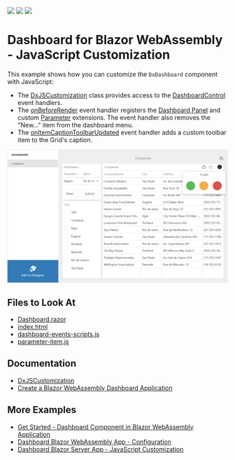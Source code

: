 <!-- default badges list -->
![](https://img.shields.io/endpoint?url=https://codecentral.devexpress.com/api/v1/VersionRange/357645952/22.2.2%2B)
[![](https://img.shields.io/badge/Open_in_DevExpress_Support_Center-FF7200?style=flat-square&logo=DevExpress&logoColor=white)](https://supportcenter.devexpress.com/ticket/details/T990002)
[![](https://img.shields.io/badge/📖_How_to_use_DevExpress_Examples-e9f6fc?style=flat-square)](https://docs.devexpress.com/GeneralInformation/403183)
<!-- default badges end -->

# Dashboard for Blazor WebAssembly - JavaScript Customization

This example shows how you can customize the `DxDashboard` component with JavaScript:

- The [DxJSCustomization](https://docs.devexpress.com/Dashboard/DevExpress.DashboardBlazor.DxJSCustomization?v=21.1) class provides access to the [DashboardControl](https://docs.devexpress.com/Dashboard/js-DevExpress.Dashboard.DashboardControl) event handlers.
- The [onBeforeRender](https://docs.devexpress.com/Dashboard/js-DevExpress.Dashboard.DashboardControlOptions#js_devexpress_dashboard_dashboardcontroloptions_onbeforerender) event handler registers the [Dashboard Panel](https://docs.devexpress.com/Dashboard/119771/web-dashboard/ui-elements-and-customization/ui-elements/dashboard-panel?p=netframework) and custom [Parameter](https://github.com/DevExpress/dashboard-extensions/blob/master/docs/parameter-item.md) extensions. The event handler also removes the "New..." item from the dashboard menu.
- The [onItemCaptionToolbarUpdated](https://docs.devexpress.com/Dashboard/js-DevExpress.Dashboard.ViewerApiExtensionOptions#js_devexpress_dashboard_viewerapiextensionoptions_onitemcaptiontoolbarupdated) event handler adds a custom toolbar item to the Grid's caption.

![](web-dashboard-blazor-js-customization.png)

## Files to Look At

* [Dashboard.razor](./CS/BlazorDashboardApp/BlazorDashboardApp.Client/Pages/Dashboard.razor)
* [index.html](./CS/BlazorDashboardApp/BlazorDashboardApp.Client/wwwroot/index.html)
* [dashboard-events-scripts.js](./CS/BlazorDashboardApp/BlazorDashboardApp.Client/wwwroot/dashboard-events-scripts.js)
* [parameter-item.js](./CS/BlazorDashboardApp/BlazorDashboardApp.Client/wwwroot/parameter-item.js)

## Documentation

- [DxJSCustomization](https://docs.devexpress.com/Dashboard/DevExpress.DashboardBlazor.DxJSCustomization?v=21.1)
- [Create a Blazor WebAssembly Dashboard Application](https://docs.devexpress.com/Dashboard/401892?v=21.1)

## More Examples

- [Get Started - Dashboard Component in Blazor WebAssembly Application](https://github.com/DevExpress-Examples/dashboard-blazor-webassembly-app)
- [Dashboard Blazor WebAssembly App - Configuration](https://github.com/DevExpress-Examples/dashboard-blazor-webassembly-configuration)
- [Dashboard Blazor Server App - JavaScript Customization](https://github.com/DevExpress-Examples/dashboard-blazor-server-js-customization)
